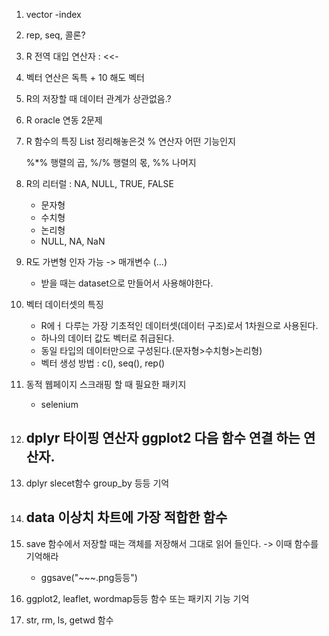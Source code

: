 1. vector -index

2. rep, seq, 콜론?

3. R 전역 대입 연산자 : <<-

4. 벡터 연산은 독특 + 10 해도 벡터

5. R의 저장할 때 데이터 관계가 상관없음.?

6. R oracle 연동 2문제

7. R 함수의 특징 List 정리해놓은것 % 연산자 어떤 기능인지

   %*% 행렬의 곱, %/% 행렬의 몫, %% 나머지

8. R의 리터럴 : NA, NULL, TRUE, FALSE

   - 문자형
   - 수치형
   - 논리형
   - NULL, NA, NaN

9. R도 가변형 인자 가능 -> 매개변수 (...)

   - 받을 때는 dataset으로 만들어서 사용해야한다.

10. 벡터 데이터셋의 특징

    - R에ㅓ 다루는 가장 기초적인 데이터셋(데이터 구조)로서 1차원으로 사용된다.
    - 하나의 데이터 값도 벡터로 취급된다.
    - 동일 타입의 데이터만으로 구성된다.(문자형>수치형>논리형)
    - 벡터 생성 방법 : c(), seq(), rep()

11. 동적 웹페이지 스크래핑 할 때 필요한 패키지

    - selenium

12. ## dplyr 타이핑 연산자 ggplot2 다음 함수 연결 하는 연산자.

13. dplyr slecet함수 group_by 등등 기억

14. ## data 이상치 차트에 가장 적합한 함수

15. save 함수에서 저장할 때는 객체를 저장해서 그대로 읽어 들인다. -> 이때 함수를 기억해라

    - ggsave("~~~.png등등")

16. ggplot2, leaflet, wordmap등등 함수 또는 패키지 기능 기억

17. str, rm, ls, getwd 함수
